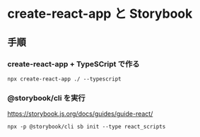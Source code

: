 # create-react-app と Storybook

## 手順

### create-react-app + TypeSCript で作る

```
npx create-react-app ./ --typescript
```

### @storybook/cli を実行

https://storybook.js.org/docs/guides/guide-react/

```
npx -p @storybook/cli sb init --type react_scripts
```